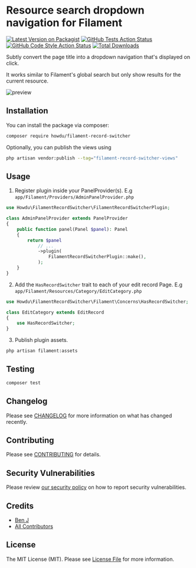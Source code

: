 # Resource search dropdown navigation for Filament

[![Latest Version on Packagist](https://img.shields.io/packagist/v/howdu/filament-record-switcher.svg?style=flat-square)](https://packagist.org/packages/howdu/filament-record-switcher)
[![GitHub Tests Action Status](https://img.shields.io/github/actions/workflow/status/howdu/filament-record-switcher/run-tests.yml?branch=main&label=tests&style=flat-square)](https://github.com/howdu/filament-record-switcher/actions?query=workflow%3Arun-tests+branch%3Amain)
[![GitHub Code Style Action Status](https://img.shields.io/github/actions/workflow/status/howdu/filament-record-switcher/fix-php-code-styling.yml?branch=main&label=code%20style&style=flat-square)](https://github.com/howdu/filament-record-switcher/actions?query=workflow%3A"Fix+PHP+code+styling"+branch%3Amain)
[![Total Downloads](https://img.shields.io/packagist/dt/howdu/filament-record-switcher.svg?style=flat-square)](https://packagist.org/packages/howdu/filament-record-switcher)

Subtly convert the page title into a dropdown navigation that's displayed on click.  

It works similar to Filament's global search but only show results for the current resource.

![preview](https://github.com/howdu/filament-record-switcher/assets/533658/f0c62589-bd5f-4463-bf93-124b1c37955b)

## Installation

You can install the package via composer:

```bash
composer require howdu/filament-record-switcher
```

Optionally, you can publish the views using

```bash
php artisan vendor:publish --tag="filament-record-switcher-views"
```

## Usage

1. Register plugin inside your PanelProvider(s). 
E.g `app/Filament/Providers/AdminPanelProvider.php`
```php
use Howdu\FilamentRecordSwitcher\FilamentRecordSwitcherPlugin;

class AdminPanelProvider extends PanelProvider
{
    public function panel(Panel $panel): Panel
    {
        return $panel
            // ...
            ->plugin(
                FilamentRecordSwitcherPlugin::make(),
            );
    }
}
```
2. Add the `HasRecordSwitcher` trait to each of your edit record Page.
E.g `app/Filament/Resources/Category/EditCategory.php`
```php
use Howdu\FilamentRecordSwitcher\Filament\Concerns\HasRecordSwitcher;

class EditCategory extends EditRecord
{
    use HasRecordSwitcher;
}
```
3. Publish plugin assets.
```bash
php artisan filament:assets
```

## Testing

```bash
composer test
```

## Changelog

Please see [CHANGELOG](CHANGELOG.md) for more information on what has changed recently.

## Contributing

Please see [CONTRIBUTING](.github/CONTRIBUTING.md) for details.

## Security Vulnerabilities

Please review [our security policy](../../security/policy) on how to report security vulnerabilities.

## Credits

- [Ben J](https://github.com/howdu)
- [All Contributors](../../contributors)

## License

The MIT License (MIT). Please see [License File](LICENSE.md) for more information.
